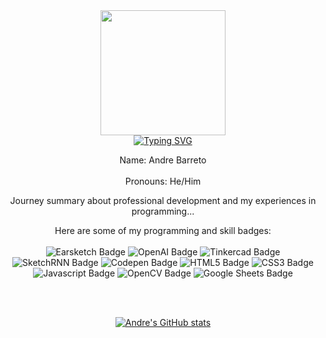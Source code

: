 <div id="header" align="center">
  <img src="https://i.imgur.com/DQtEKwl.png" width="200"/>
</div>

<div id="intro" align="center">
<a href="https://git.io/typing-svg"><img src="https://readme-typing-svg.demolab.com?font=Fira+Code&pause=1000&random=false&width=500&lines=Hello!+%F0%9F%91%8B+Allow+me+to+introduce+myself!" alt="Typing SVG" /></a>

<p>
  Name: Andre Barreto <br></br>
  Pronouns: He/Him

  Journey summary about professional development and my experiences in programming...
</p>
</div>

<div id="badges" align="center">
  Here are some of my programming and skill badges: <br></br>
  <img src="https://img.shields.io/badge/EarSketch-purple?style=for-the-badge&logo=applemusic&logoColor=white" alt="Earsketch Badge"/>
  <img src="https://img.shields.io/badge/ChatGPT-green?style=for-the-badge&logo=openai&logoColor=white" alt="OpenAI Badge"/>
  <img src="https://img.shields.io/badge/Tinkercad-lightblue?style=for-the-badge&logo=tinkercad&logoColor=white" alt="Tinkercad Badge"/>
  <img src="https://img.shields.io/badge/Excalidraw-orange?style=for-the-badge&logo=excalidraw&logoColor=white" alt="SketchRNN Badge"/>
  <img src="https://img.shields.io/badge/Codepen-pink?style=for-the-badge&logo=codepen&logoColor=white" alt="Codepen Badge"/>
  <img src="https://img.shields.io/badge/HTML5-red?style=for-the-badge&logo=HTML5&logoColor=white" alt="HTML5 Badge"/>
  <img src="https://img.shields.io/badge/CSS3-blue?style=for-the-badge&logo=CSS3&logoColor=white" alt="CSS3 Badge"/>
  <img src="https://img.shields.io/badge/Javascript-yellow?style=for-the-badge&logo=javascript&logoColor=white" alt="Javascript Badge"/>
  <img src="https://img.shields.io/badge/OpenCV-grey?style=for-the-badge&logo=opencv&logoColor=white" alt="OpenCV Badge"/>
  <img src="https://img.shields.io/badge/Google Sheets-darkgreen?style=for-the-badge&logo=googlesheets&logoColor=white" alt="Google Sheets Badge"/>
  

  <br></br>
</div>

<div id="projects" align="left">

</div>

<div id="stats" align="center">
  
[![Andre's GitHub stats](https://github-readme-stats.vercel.app/api?username=andrebarretocubed)](https://github.com/anuraghazra/github-readme-stats)
  
</div>
<!--
**andrebarretocubed/andrebarretocubed** is a ✨ _special_ ✨ repository because its `README.md` (this file) appears on your GitHub profile.

Here are some ideas to get you started:

- 🔭 I’m currently working on ...
- 🌱 I’m currently learning ...
- 👯 I’m looking to collaborate on ...
- 🤔 I’m looking for help with ...
- 💬 Ask me about ...
- 📫 How to reach me: ...
- 😄 Pronouns: ...
- ⚡ Fun fact: ...
-->


